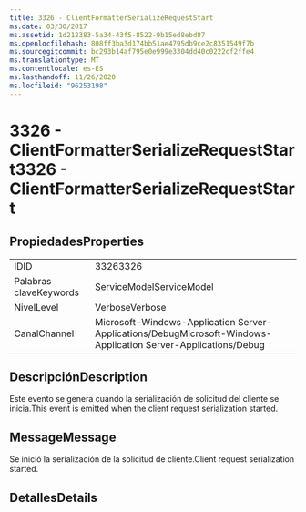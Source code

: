 ```yaml
---
title: 3326 - ClientFormatterSerializeRequestStart
ms.date: 03/30/2017
ms.assetid: 1d212383-5a34-43f5-8522-9b15ed8ebd87
ms.openlocfilehash: 808ff3ba3d174bb51ae4795db9ce2c8351549f7b
ms.sourcegitcommit: bc293b14af795e0e999e3304dd40c0222cf2ffe4
ms.translationtype: MT
ms.contentlocale: es-ES
ms.lasthandoff: 11/26/2020
ms.locfileid: "96253198"
---
```

# <a name="3326---clientformatterserializerequeststart"></a><span data-ttu-id="b62ac-102">3326 - ClientFormatterSerializeRequestStart</span><span class="sxs-lookup"><span data-stu-id="b62ac-102">3326 - ClientFormatterSerializeRequestStart</span></span>

## <a name="properties"></a><span data-ttu-id="b62ac-103">Propiedades</span><span class="sxs-lookup"><span data-stu-id="b62ac-103">Properties</span></span>  
  
|||  
|-|-|  
|<span data-ttu-id="b62ac-104">ID</span><span class="sxs-lookup"><span data-stu-id="b62ac-104">ID</span></span>|<span data-ttu-id="b62ac-105">3326</span><span class="sxs-lookup"><span data-stu-id="b62ac-105">3326</span></span>|  
|<span data-ttu-id="b62ac-106">Palabras clave</span><span class="sxs-lookup"><span data-stu-id="b62ac-106">Keywords</span></span>|<span data-ttu-id="b62ac-107">ServiceModel</span><span class="sxs-lookup"><span data-stu-id="b62ac-107">ServiceModel</span></span>|  
|<span data-ttu-id="b62ac-108">Nivel</span><span class="sxs-lookup"><span data-stu-id="b62ac-108">Level</span></span>|<span data-ttu-id="b62ac-109">Verbose</span><span class="sxs-lookup"><span data-stu-id="b62ac-109">Verbose</span></span>|  
|<span data-ttu-id="b62ac-110">Canal</span><span class="sxs-lookup"><span data-stu-id="b62ac-110">Channel</span></span>|<span data-ttu-id="b62ac-111">Microsoft-Windows-Application Server-Applications/Debug</span><span class="sxs-lookup"><span data-stu-id="b62ac-111">Microsoft-Windows-Application Server-Applications/Debug</span></span>|  
  
## <a name="description"></a><span data-ttu-id="b62ac-112">Descripción</span><span class="sxs-lookup"><span data-stu-id="b62ac-112">Description</span></span>  

 <span data-ttu-id="b62ac-113">Este evento se genera cuando la serialización de solicitud del cliente se inicia.</span><span class="sxs-lookup"><span data-stu-id="b62ac-113">This event is emitted when the client request serialization started.</span></span>  
  
## <a name="message"></a><span data-ttu-id="b62ac-114">Message</span><span class="sxs-lookup"><span data-stu-id="b62ac-114">Message</span></span>  

 <span data-ttu-id="b62ac-115">Se inició la serialización de la solicitud de cliente.</span><span class="sxs-lookup"><span data-stu-id="b62ac-115">Client request serialization started.</span></span>  
  
## <a name="details"></a><span data-ttu-id="b62ac-116">Detalles</span><span class="sxs-lookup"><span data-stu-id="b62ac-116">Details</span></span>
